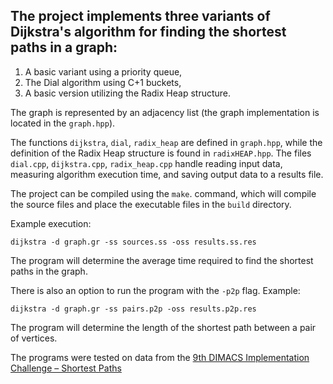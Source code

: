 ## The project implements three variants of Dijkstra's algorithm for finding the shortest paths in a graph:
1) A basic variant using a priority queue,
2) The Dial algorithm using C+1 buckets,
3) A basic version utilizing the Radix Heap structure.

The graph is represented by an adjacency list (the graph implementation is located in the `graph.hpp`).

The functions `dijkstra`, `dial`, `radix_heap` are defined in `graph.hpp`, while the definition of the Radix Heap structure is found in `radixHEAP.hpp`.
The files `dial.cpp`, `dijkstra.cpp`, `radix_heap.cpp` handle reading input data, measuring algorithm execution time, and saving output data to a results file.

The project can be compiled using the `make`. command, which will compile the source files and place the executable files in the `build` directory.

Example execution: 
```
dijkstra -d graph.gr -ss sources.ss -oss results.ss.res
```
The program will determine the average time required to find the shortest paths in the graph.

There is also an option to run the program with the `-p2p` flag. Example:
```
dijkstra -d graph.gr -ss pairs.p2p -oss results.p2p.res
```
The program will determine the length of the shortest path between a pair of vertices.

The programs were tested on data from the [9th DIMACS Implementation Challenge – Shortest Paths](https://www.diag.uniroma1.it/challenge9/download.shtml)
